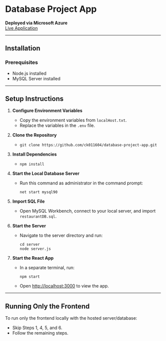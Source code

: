 # Database Project App

**Deployed via Microsoft Azure**  
[Live Application](https://polite-sand-0f80b0a10.5.azurestaticapps.net/)

---

## Installation

### Prerequisites

- Node.js installed  
- MySQL Server installed  

---

## Setup Instructions

1. **Configure Environment Variables**  
   - Copy the environment variables from `localHost.txt`.  
   - Replace the variables in the `.env` file.

2. **Clone the Repository**
   - ```git clone https://github.com/ck011604/database-project-app.git```
     
4. **Install Dependencies**
   - ```npm install```


4. **Start the Local Database Server**  
   - Run this command as administrator in the command prompt:  
     ```
     net start mysql90
     ```

5. **Import SQL File**  
   - Open MySQL Workbench, connect to your local server, and import `restaurantDB.sql`.

6. **Start the Server**  
   - Navigate to the server directory and run:  
     ```
     cd server
     node server.js
     ```

7. **Start the React App**  
   - In a separate terminal, run:  
     ```
     npm start
     ```  
   - Open [http://localhost:3000](http://localhost:3000) to view the app.
---

## Running Only the Frontend  

To run only the frontend locally with the hosted server/database:  

   - Skip Steps 1, 4, 5, and 6.  
   - Follow the remaining steps.

